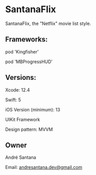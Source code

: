# SantanaFlix

SantanaFlix, the "Netflix" movie list style.

## Frameworks:

pod 'Kingfisher'

pod 'MBProgressHUD'

## Versions:

Xcode: 12.4

Swift: 5

iOS Version (minimum): 13

UIKit Framework

Design pattern: MVVM

## Owner

André Santana

Email: andresantana.dev@gmail.com

